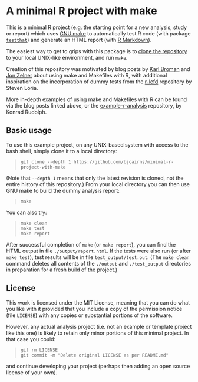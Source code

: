 # A minimal R project with make

This is a minimal R project (e.g. the starting point for a new analysis, study or report) which uses [GNU make](https://www.gnu.org/software/make/) to automatically test R code (with package [`testthat`](https://github.com/hadley/testthat)) and generate an HTML report (with [R Markdown](http://rmarkdown.rstudio.com/)).

The easiest way to get to grips with this package is to [clone the repository](https://help.github.com/articles/cloning-a-repository/#platform-linux) to your local UNIX-like environment, and run `make`.

Creation of this repository was motivated by blog posts by [Karl Broman](http://kbroman.org/minimal_make/) and [Jon Zelner](http://www.jonzelner.net/statistics/make/reproducibility/2016/06/01/makefiles/) about using make and Makefiles with R, with additional inspiration on the incorporation of dummy tests from the [r-lcfd](https://github.com/sloria/r-lcfd) repository by Steven Loria.

More in-depth examples of using make and Makefiles with R can be found via the blog posts linked above, or the [example-r-analysis](https://github.com/klmr/example-r-analysis) repository, by Konrad Rudolph.

## Basic usage

To use this example project, on any UNIX-based system with access to the bash shell, simply clone it to a local directory:

>`git clone --depth 1 https://github.com/bjcairns/minimal-r-project-with-make`

(Note that `--depth 1` means that only the latest revision is cloned, not the entire history of this repository.) From your local directory you can then use GNU make to build the dummy analysis report:

>`make`

You can also try:

>`make clean`  
>`make test`  
>`make report`

After successful completion of `make` (or `make report`), you can find the HTML output in file `./output/report.html`. If the tests were also run (or after `make test`), test results will be in file `test_output/test.out`. (The `make clean` command deletes all contents of the `./output` and `./test_output` directories in preparation for a fresh build of the project.)

## License

This work is licensed under the MIT License, meaning that you can do what you like with it provided that you include a copy of the permission notice (file `LICENSE`) with any copies or substantial portions of the software.

However, any actual analysis project (i.e. not an example or template project like this one) is likely to retain only minor portions of this minimal project. In that case you could:

>`git rm LICENSE`  
>`git commit -m "Delete original LICENSE as per README.md"`

and continue developing your project (perhaps then adding an open source license of your own).

